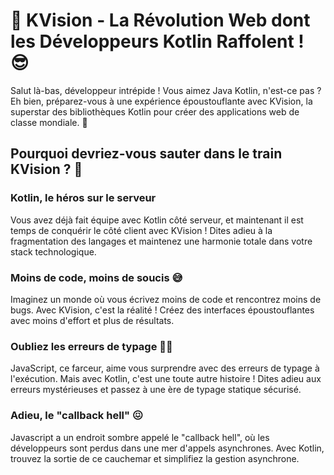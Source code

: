 # 🚀 KVision - La Révolution Web dont les Développeurs Kotlin Raffolent ! 😎

Salut là-bas, développeur intrépide ! Vous aimez Java Kotlin, n'est-ce pas ? Eh bien, préparez-vous à une expérience époustouflante avec KVision, la superstar des bibliothèques Kotlin pour créer des applications web de classe mondiale. 🌟

## Pourquoi devriez-vous sauter dans le train KVision ? 🚄
### Kotlin, le héros sur le serveur

Vous avez déjà fait équipe avec Kotlin côté serveur, et maintenant il est temps de conquérir le côté client avec KVision ! Dites adieu à la fragmentation des langages et maintenez une harmonie totale dans votre stack technologique.
###  Moins de code, moins de soucis 😅

Imaginez un monde où vous écrivez moins de code et rencontrez moins de bugs. Avec KVision, c'est la réalité ! Créez des interfaces époustouflantes avec moins d'effort et plus de résultats.

### Oubliez les erreurs de typage 🕵️‍♀️

JavaScript, ce farceur, aime vous surprendre avec des erreurs de typage à l'exécution. Mais avec Kotlin, c'est une toute autre histoire ! Dites adieu aux erreurs mystérieuses et passez à une ère de typage statique sécurisé.

### Adieu, le "callback hell" 😖

Javascript a un endroit sombre appelé le "callback hell", où les développeurs sont perdus dans une mer d'appels asynchrones. Avec Kotlin, trouvez la sortie de ce cauchemar et simplifiez la gestion asynchrone.
